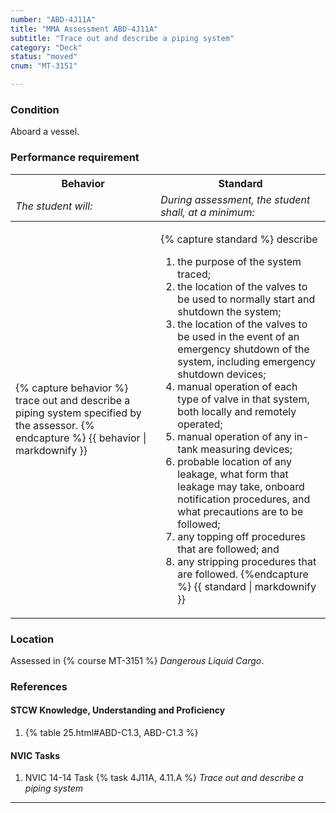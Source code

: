 ```yaml
---
number: "ABD-4J11A"
title: "MMA Assessment ABD-4J11A"
subtitle: "Trace out and describe a piping system"
category: "Deck"
status: "moved"
cnum: "MT-3151"

---
```

### Condition

Aboard a vessel.

### Performance requirement 

<table width='100%' class='Guidelines'>
 <thead>
 <tr>
     <th class='thirty'>Behavior</th>
     <th class='seventy'>Standard</th>
 </tr>
 <tr>
     <td><em>The student will:</em></td>
     <td><em>During assessment, the student shall, at a minimum:</em></td>
 </tr>
 </thead>
 <tbody>
 

<tr><td>

{% capture behavior %}
trace out and describe a piping system specified by the assessor.
{% endcapture %}
{{ behavior | markdownify }}

</td><td>

{% capture standard %}
describe

1.  the purpose of the system traced;
1.  the location of the valves to be used to normally start and shutdown the system;
1.  the location of the valves to be used in the event of an emergency shutdown of the system, including emergency shutdown devices;
1.  manual operation of each type of valve in that system, both locally and remotely operated;
1.  manual operation of any in-tank measuring devices;
1.  probable location of any leakage, what form that leakage may take, onboard notification procedures, and what precautions are to be followed;
1.  any topping off procedures that are followed; and
1.  any stripping procedures that are followed.
{%endcapture %}
{{ standard | markdownify }}

</td></tr>



 </tbody>
 </table>

### Location

Assessed in  {% course  MT-3151 %}  *Dangerous Liquid Cargo*.

### References

#### STCW Knowledge, Understanding and Proficiency

1. {% table 25.html#ABD-C1.3, ABD-C1.3 %}


#### NVIC Tasks

1. NVIC 14-14 Task {% task 4J11A, 4.11.A %} *Trace out and describe a piping system*



***

